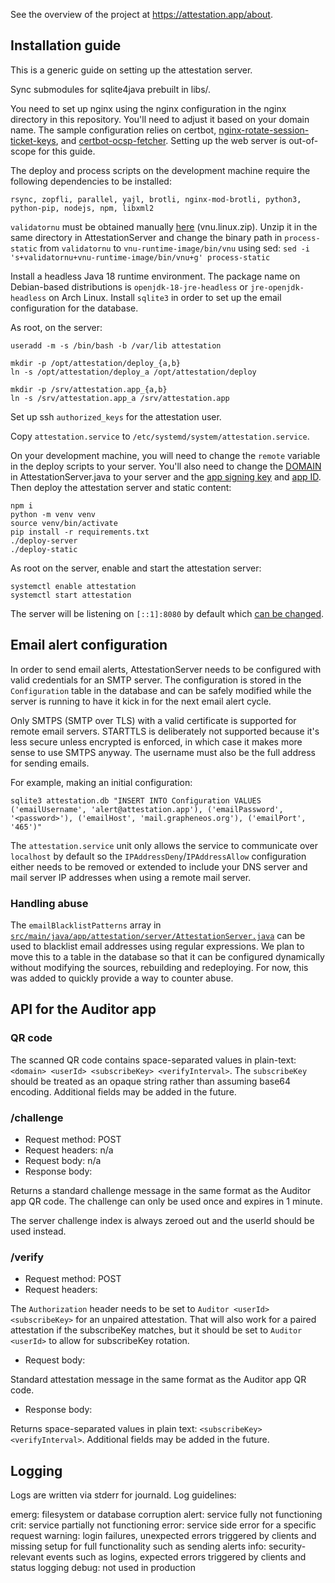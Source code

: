 See the overview of the project at https://attestation.app/about.

## Installation guide

This is a generic guide on setting up the attestation server.

Sync submodules for sqlite4java prebuilt in libs/.

You need to set up nginx using the nginx configuration in the nginx directory in this repository.
You'll need to adjust it based on your domain name. The sample configuration relies on certbot,
[nginx-rotate-session-ticket-keys](https://github.com/GrapheneOS/nginx-rotate-session-ticket-keys),
and [certbot-ocsp-fetcher](https://github.com/tomwassenberg/certbot-ocsp-fetcher). Setting up the web server is out-of-scope for this guide.

The deploy and process scripts on the development machine require the following dependencies to be installed:

    rsync, zopfli, parallel, yajl, brotli, nginx-mod-brotli, python3, python-pip, nodejs, npm, libxml2

`validatornu` must be obtained manually
[here](https://github.com/validator/validator/releases/tag/20.6.30) (vnu.linux.zip). Unzip it in
the same directory in AttestationServer and change the binary path in `process-static` from
`validatornu` to `vnu-runtime-image/bin/vnu` using sed: `sed -i
's+validatornu+vnu-runtime-image/bin/vnu+g' process-static`

Install a headless Java 18 runtime environment. The package name on Debian-based distributions is
`openjdk-18-jre-headless` or `jre-openjdk-headless` on Arch Linux. Install `sqlite3` in order to
set up the email configuration for the database.

As root, on the server:

    useradd -m -s /bin/bash -b /var/lib attestation

    mkdir -p /opt/attestation/deploy_{a,b}
    ln -s /opt/attestation/deploy_a /opt/attestation/deploy

    mkdir -p /srv/attestation.app_{a,b}
    ln -s /srv/attestation.app_a /srv/attestation.app

Set up ssh `authorized_keys` for the attestation user.

Copy `attestation.service` to `/etc/systemd/system/attestation.service`.

On your development machine, you will need to change the `remote` variable in the deploy scripts
to your server. You'll also need to change the
[DOMAIN](https://github.com/GrapheneOS/AttestationServer/blob/df53e39706fdc6247ce497cb0776bf77fe931085/src/main/java/app/attestation/server/AttestationServer.java#L85)
in AttestationServer.java to your server and the [app signing
key](https://github.com/GrapheneOS/AttestationServer/blob/df53e39706fdc6247ce497cb0776bf77fe931085/src/main/java/app/attestation/server/AttestationProtocol.java#L157-L162)
and [app
ID](https://github.com/GrapheneOS/AttestationServer/blob/df53e39706fdc6247ce497cb0776bf77fe931085/src/main/java/app/attestation/server/AttestationProtocol.java#L154-L156).
Then deploy the attestation server and static content:

    npm i
    python -m venv venv
    source venv/bin/activate
    pip install -r requirements.txt
    ./deploy-server
    ./deploy-static

As root on the server, enable and start the attestation server:

    systemctl enable attestation
    systemctl start attestation

The server will be listening on `[::1]:8080` by default which [can be changed](https://github.com/GrapheneOS/AttestationServer/blob/df53e39706fdc6247ce497cb0776bf77fe931085/src/main/java/app/attestation/server/AttestationServer.java#L320).

## Email alert configuration

In order to send email alerts, AttestationServer needs to be configured with valid credentials for
an SMTP server. The configuration is stored in the `Configuration` table in the database and can
be safely modified while the server is running to have it kick in for the next email alert cycle.

Only SMTPS (SMTP over TLS) with a valid certificate is supported for remote email servers.
STARTTLS is deliberately not supported because it's less secure unless encrypted is enforced, in
which case it makes more sense to use SMTPS anyway. The username must also be the full address for
sending emails.

For example, making an initial configuration:

    sqlite3 attestation.db "INSERT INTO Configuration VALUES ('emailUsername', 'alert@attestation.app'), ('emailPassword', '<password>'), ('emailHost', 'mail.grapheneos.org'), ('emailPort', '465')"

The `attestation.service` unit only allows the service to communicate over `localhost` by default
so the `IPAddressDeny`/`IPAddressAllow` configuration either needs to be removed or extended to
include your DNS server and mail server IP addresses when using a remote mail server.

### Handling abuse

The `emailBlacklistPatterns` array in
[`src/main/java/app/attestation/server/AttestationServer.java`](https://github.com/GrapheneOS/AttestationServer/blob/df53e39706fdc6247ce497cb0776bf77fe931085/src/main/java/app/attestation/server/AttestationServer.java#L92-L94) can be used to blacklist email
addresses using regular expressions. We plan to move this to a table in the database so that it
can be configured dynamically without modifying the sources, rebuilding and redeploying. For now,
this was added to quickly provide a way to counter abuse.

## API for the Auditor app

### QR code

The scanned QR code contains space-separated values in plain-text: `<domain> <userId>
<subscribeKey> <verifyInterval>`. The `subscribeKey` should be treated as an opaque string rather
than assuming base64 encoding. Additional fields may be added in the future.

### /challenge

* Request method: POST
* Request headers: n/a
* Request body: n/a
* Response body:

Returns a standard challenge message in the same format as the Auditor app QR code. The challenge
can only be used once and expires in 1 minute.

The server challenge index is always zeroed out and the userId should be used instead.

### /verify

* Request method: POST
* Request headers:

The `Authorization` header needs to be set to `Auditor <userId> <subscribeKey>` for an unpaired
attestation. That will also work for a paired attestation if the subscribeKey matches, but it
should be set to `Auditor <userId>` to allow for subscribeKey rotation.

* Request body:

Standard attestation message in the same format as the Auditor app QR code.

* Response body:

Returns space-separated values in plain text: `<subscribeKey> <verifyInterval>`. Additional fields
may be added in the future.

## Logging

Logs are written via stderr for journald. Log guidelines:

emerg: filesystem or database corruption
alert: service fully not functioning
crit: service partially not functioning
error: service side error for a specific request
warning: login failures, unexpected errors triggered by clients and missing setup for full functionality such as sending alerts
info: security-relevant events such as logins, expected errors triggered by clients and status logging
debug: not used in production
